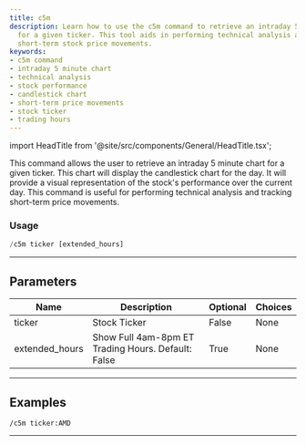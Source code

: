 ```yaml
---
title: c5m
description: Learn how to use the c5m command to retrieve an intraday 5 minute chart
  for a given ticker. This tool aids in performing technical analysis and monitoring
  short-term stock price movements.
keywords:
- c5m command
- intraday 5 minute chart
- technical analysis
- stock performance
- candlestick chart
- short-term price movements
- stock ticker
- trading hours
---
```


import HeadTitle from '@site/src/components/General/HeadTitle.tsx';

<HeadTitle title="charts: c5m - Discord Reference | OpenBB Bot Docs" />

This command allows the user to retrieve an intraday 5 minute chart for a given ticker. This chart will display the candlestick chart for the day. It will provide a visual representation of the stock's performance over the current day. This command is useful for performing technical analysis and tracking short-term price movements.

### Usage

```python wordwrap
/c5m ticker [extended_hours]
```

---

## Parameters

| Name | Description | Optional | Choices |
| ---- | ----------- | -------- | ------- |
| ticker | Stock Ticker | False | None |
| extended_hours | Show Full 4am-8pm ET Trading Hours. Default: False | True | None |


---

## Examples

```
/c5m ticker:AMD
```

---
